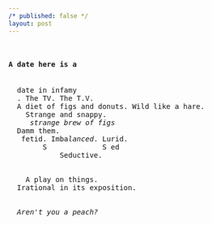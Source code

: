 ```yaml
---
/* published: false */
layout: post
---
```

<pre>
  <h4>A date here is a</h4>
  date in infamy
  . The TV. The T.V.
  A diet of figs and donuts. Wild like a hare.
    Strange and snappy.
     <em>strange brew of figs</em>
  Damm them.
   fetid. Imba<em>lanced</em>. Lurid. 
        S             S ed
            Seductive.
  <br>
    A play on things.
  Irational in its exposition.
  <br>
  <em>Aren't you a peach?</em>
</pre>
